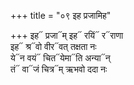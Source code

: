 +++
title = "०९ इह प्रजामिह"

+++
इह᳓ प्रजा᳓म् इह᳓ रयिं᳓ र᳓राणा  
इह᳓ श्र᳓वो वीर᳓वत् तक्षता नः  
ये᳓न वयं᳓ चित᳓येमा᳓ति अन्या᳓न्  
तं᳓ वा᳓जं चित्र᳓म् ऋभवो ददा नः